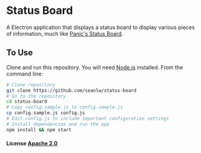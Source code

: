 # Status Board

A Electron application that displays a status board to display various pieces of information, much like [Panic's Status Board](https://panic.com/statusboard/).

## To Use

Clone and run this repository. You will need [Node.js](https://nodejs.org/en/download/) installed. From the command line:

```bash
# Clone repository
git clone https://github.com/seanlw/status-board
# Go to the repository
cd status-board
# Copy config.sample.js to config.sample.js
cp config.sample.js config.js
# Edit config.js to include important configuration settings
# Install dependencies and run the app
npm install && npm start
```

#### License [Apache 2.0](LICENSE.txt)